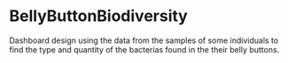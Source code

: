 # BellyButtonBiodiversity
Dashboard design using the data from the samples of some individuals to find the type and quantity of the bacterias found in the their belly buttons.
